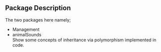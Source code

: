 ## Package Description
The two packages here namely;  <br />
- Management
- animalSounds <br />
Show some concepts of inheritance via polymorphism implemented in code.
